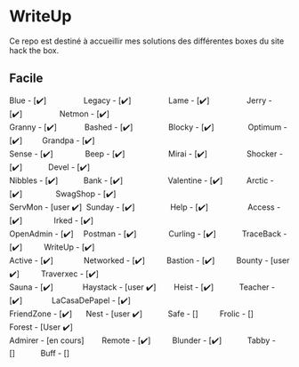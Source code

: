 # WriteUp
Ce repo est destiné à accueillir mes solutions des différentes boxes du site hack the box.

## Facile
Blue - [:heavy_check_mark:]&ensp;&ensp;&ensp;&ensp;&ensp;&emsp;&emsp;
Legacy - [:heavy_check_mark:]&ensp;&ensp;&ensp;&ensp;&ensp;&emsp;&emsp;
Lame - [:heavy_check_mark:]&ensp;&ensp;&ensp;&ensp;&ensp;&emsp;&emsp;
Jerry - [:heavy_check_mark:]&ensp;&ensp;&ensp;&ensp;&ensp;&emsp;&emsp;
Netmon - [:heavy_check_mark:]</br>
Granny - [:heavy_check_mark:]&ensp;&ensp;&ensp;&ensp;&emsp;&nbsp;
Bashed - [:heavy_check_mark:]&ensp;&ensp;&ensp;&emsp;&emsp;&ensp;&nbsp;
Blocky - [:heavy_check_mark:]&ensp;&ensp;&ensp;&ensp;&emsp;&ensp;&nbsp;&nbsp;
Optimum - [:heavy_check_mark:]&ensp;&ensp;&ensp;&ensp;&nbsp;
Grandpa - [:heavy_check_mark:]</br>
Sense - [:heavy_check_mark:]&ensp;&ensp;&ensp;&emsp;&ensp;&nbsp;&nbsp;&nbsp;
Beep - [:heavy_check_mark:] &ensp;&ensp;&ensp;&ensp;&ensp;&emsp;&emsp;&ensp;
Mirai - [:heavy_check_mark:]&ensp;&ensp;&ensp;&ensp;&ensp;&emsp;&emsp;&nbsp;
Shocker - [:heavy_check_mark:]&ensp;&ensp;&ensp;&ensp;&ensp;&nbsp;&nbsp;
Devel - [:heavy_check_mark:]</br>
Nibbles - [:heavy_check_mark:]&ensp;&ensp;&ensp;&ensp;&ensp;&ensp;
Bank - [:heavy_check_mark:]&ensp;&ensp;&ensp;&ensp;&ensp;&emsp;&emsp;&emsp;
Valentine - [:heavy_check_mark:]&ensp;&ensp;&ensp;&ensp;&ensp;&nbsp;
Arctic - [:heavy_check_mark:]&ensp;&ensp;&ensp;&ensp;&ensp;&emsp;&ensp;
SwagShop - [:heavy_check_mark:]</br>
ServMon - [user :heavy_check_mark:]&nbsp;
Sunday - [:heavy_check_mark:]&ensp;&ensp;&ensp;&emsp;&emsp;&ensp;&nbsp;
Help - [:heavy_check_mark:]&ensp;&ensp;&ensp;&ensp;&ensp;&emsp;&emsp;&nbsp;
Access - [:heavy_check_mark:]&ensp;&ensp;&ensp;&ensp;&ensp;&emsp;&nbsp;
Irked - [:heavy_check_mark:]</br>
OpenAdmin - [:heavy_check_mark:]&ensp;&ensp;
Postman - [:heavy_check_mark:]&ensp;&ensp;&ensp;&ensp;&ensp;&ensp;&nbsp;&nbsp;&nbsp;
Curling - [:heavy_check_mark:]&ensp;&ensp;&ensp;&ensp;&ensp;&nbsp;&nbsp;
TraceBack - [:heavy_check_mark:]&ensp;&ensp;&ensp;&ensp;&ensp;
WriteUp - [:heavy_check_mark:]</br>
Active - [:heavy_check_mark:]&ensp;&ensp;&ensp;&ensp;&ensp;&nbsp;&nbsp;&nbsp;&nbsp;
Networked - [:heavy_check_mark:]&ensp;&ensp;&ensp;&ensp;&ensp;
Bastion - [:heavy_check_mark:]&ensp;&ensp;&ensp;&ensp;&ensp;
Bounty - [user :heavy_check_mark:]&ensp;&ensp;&ensp;&ensp;&ensp;
Traverxec - [:heavy_check_mark:]</br>
Sauna - [:heavy_check_mark:]&ensp;&ensp;&ensp;&ensp;&ensp;&emsp;
Haystack - [user :heavy_check_mark:]&ensp;&ensp;&ensp;&ensp;
Heist - [:heavy_check_mark:]&ensp;&ensp;&ensp;&ensp;&ensp;&ensp;
Teacher - [:heavy_check_mark:]&ensp;&ensp;&ensp;&ensp;&ensp;&ensp;&ensp;
LaCasaDePapel - [:heavy_check_mark:]</br>
FriendZone - [:heavy_check_mark:]&ensp;&ensp;&ensp;
Nest - [user :heavy_check_mark:]&ensp;&ensp;&ensp;&ensp;&ensp;&ensp;
Safe - []&ensp;&ensp;&ensp;&ensp;&ensp;
Frolic - []&ensp;&ensp;&ensp;&ensp;&ensp;&ensp;
Forest - [User :heavy_check_mark:]</br>
Admirer - [en cours]&ensp;&ensp;&ensp;&ensp;
Remote - [:heavy_check_mark:]&ensp;&ensp;&ensp;&ensp;&ensp;
Blunder - [:heavy_check_mark:]&ensp;&ensp;&ensp;&ensp;&ensp;&ensp;
Tabby - []&ensp;&ensp;&ensp;&ensp;&ensp;&ensp;
Buff - []&ensp;&ensp;&ensp;&ensp;&ensp;&ensp;</br>
